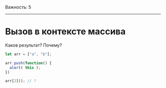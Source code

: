 Важность: 5

---

# Вызов в контексте массива

Каков результат? Почему?

```js
let arr = ["a", "b"];

arr.push(function() {
  alert( this );
})

arr[2](); // ?
```

